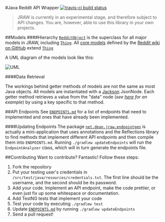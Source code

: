 #Java Reddit API Wrapper [![travis-ci build status](https://travis-ci.org/thatJavaNerd/JRAW.svg?branch=master)](https://travis-ci.org/thatJavaNerd/JRAW)

>JRAW is currently in an experimental stage, and therefore subject to API changes. You are, however, able to use this library in your own projects.

##Models
####Hierarchy
[`RedditObject`](https://github.com/thatJavaNerd/JRAW/blob/master/src/main/java/net/dean/jraw/models/RedditObject.java) is the superclass for all major models in JRAW, including [`Thing`](https://github.com/thatJavaNerd/JRAW/blob/master/src/main/java/net/dean/jraw/models/RedditObject.java). All [core models](https://github.com/thatJavaNerd/JRAW/tree/master/src/main/java/net/dean/jraw/models/core) defined by the [Reddit wiki on GitHub](https://github.com/reddit/reddit/wiki/JSON) extend [`Thing`](https://github.com/thatJavaNerd/JRAW/blob/master/src/main/java/net/dean/jraw/models/Thing.java)

A UML diagram of the models look like this:

![UML](https://i.imgur.com/I9TXIaT.png)

####Data Retrieval

The workings behind getter methods of models are not the same as most Java objects. All models are instantiated with a [Jackson](http://jackson.codehaus.org/) JsonNode. Each getter method retrieves a value from the "data" node (*see [here](http://www.reddit.com/api/me.json) for an example*) by using a key specific to that method.

##API Endpoints
See [`ENDPOINTS.md`](https://github.com/thatJavaNerd/JRAW/blob/master/ENDPOINTS.md) for a list of endpoints that need to implemented and ones that have already been implemented.

####Updating Endpoints
The package [`net.dean.jraw.endpointgen`](https://github.com/thatJavaNerd/JRAW/tree/master/src/main/java/net/dean/jraw/endpointgen) is actually a mini-application that uses annotations and the Reflections library to find methods that implement different API endpoints and then compile them into `ENDPOINTS.md`. Running `./gradlew updateEndpoints` will run the `EndpointAnalyzer` class, which will in turn generate the endpoints file.

##Contributing
Want to contribute? Fantastic! Follow these steps:

1. Fork the repository
2. Put your testing user's credentials in `/src/test/java/resources/credentials.txt`. The first line should be the username, and the second should be its password.
3. Add your code. Implement an API endpoint, make the code prettier, or even just fix up some whitespace or documentation.
4. Add TestNG tests that implement your code
5. Test your code by executing `./gradlew test`
6. Update [`ENDPOINTS.md`](https://github.com/thatJavaNerd/JRAW/blob/master/ENDPOINTS.md) by running `./gradlew updateEndpoints`
6. Send a pull request!
